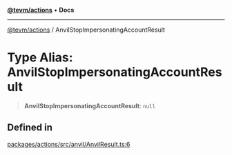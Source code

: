 [**@tevm/actions**](../README.md) • **Docs**

***

[@tevm/actions](../globals.md) / AnvilStopImpersonatingAccountResult

# Type Alias: AnvilStopImpersonatingAccountResult

> **AnvilStopImpersonatingAccountResult**: `null`

## Defined in

[packages/actions/src/anvil/AnvilResult.ts:6](https://github.com/qbzzt/tevm-monorepo/blob/main/packages/actions/src/anvil/AnvilResult.ts#L6)
